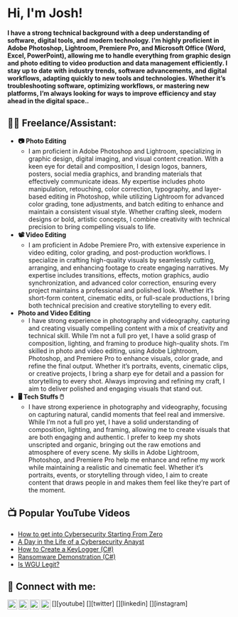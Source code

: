 <h1>Hi, I'm Josh! <br/></h1>
<b>I have a strong technical background with a deep understanding of software, digital tools, and modern technology. I’m highly proficient in Adobe Photoshop, Lightroom, Premiere Pro, and Microsoft Office (Word, Excel, PowerPoint), allowing me to handle everything from graphic design and photo editing to video production and data management efficiently. I stay up to date with industry trends, software advancements, and digital workflows, adapting quickly to new tools and technologies. Whether it’s troubleshooting software, optimizing workflows, or mastering new platforms, I’m always looking for ways to improve efficiency and stay ahead in the digital space..</b>
<h2>👨‍💻 Freelance/Assistant:</h2>

- <b>📷 Photo Editing</b>
  - I am proficient in Adobe Photoshop and Lightroom, specializing in graphic design, digital imaging, and visual content creation. With a keen eye for detail and composition, I design logos, banners, posters, social media graphics, and branding materials that effectively communicate ideas. My expertise includes photo manipulation, retouching, color correction, typography, and layer-based editing in Photoshop, while utilizing Lightroom for advanced color grading, tone adjustments, and batch editing to enhance and maintain a consistent visual style. Whether crafting sleek, modern designs or bold, artistic concepts, I combine creativity with technical precision to bring compelling visuals to life.
- <b>📽️ Video Editing</b>
  - I am proficient in Adobe Premiere Pro, with extensive experience in video editing, color grading, and post-production workflows. I specialize in crafting high-quality visuals by seamlessly cutting, arranging, and enhancing footage to create engaging narratives. My expertise includes transitions, effects, motion graphics, audio synchronization, and advanced color correction, ensuring every project maintains a professional and polished look. Whether it’s short-form content, cinematic edits, or full-scale productions, I bring both technical precision and creative storytelling to every edit.
- <b>Photo and Video Editing</b>
  - I have strong experience in photography and videography, capturing and creating visually compelling content with a mix of creativity and technical skill. While I’m not a full pro yet, I have a solid grasp of composition, lighting, and framing to produce high-quality shots. I’m skilled in photo and video editing, using Adobe Lightroom, Photoshop, and Premiere Pro to enhance visuals, color grade, and refine the final output. Whether it’s portraits, events, cinematic clips, or creative projects, I bring a sharp eye for detail and a passion for storytelling to every shot. Always improving and refining my craft, I aim to deliver polished and engaging visuals that stand out.
- <b>🖥️ Tech Stuffs 🖱️</b>
  - I have strong experience in photography and videography, focusing on capturing natural, candid moments that feel real and immersive. While I’m not a full pro yet, I have a solid understanding of composition, lighting, and framing, allowing me to create visuals that are both engaging and authentic. I prefer to keep my shots unscripted and organic, bringing out the raw emotions and atmosphere of every scene. My skills in Adobe Lightroom, Photoshop, and Premiere Pro help me enhance and refine my work while maintaining a realistic and cinematic feel. Whether it’s portraits, events, or storytelling through video, I aim to create content that draws people in and makes them feel like they’re part of the moment.

<h2>📺 Popular YouTube Videos</h2>

- [How to get into Cybersecurity Starting From Zero](https://www.youtube.com/watch?v=a83ASGn_V_s)
- [A Day in the Life of a Cybersecurity Anayst](https://www.youtube.com/watch?v=uHy3oM7NnoU)
- [How to Create a KeyLogger (C#)](https://www.youtube.com/watch?v=N-L9hklSlNk)
- [Ransomware Demonstration (C#)](https://www.youtube.com/watch?v=OfvdQeh79s0)
- [Is WGU Legit?](https://www.youtube.com/watch?v=E2MwRWxDBkA)

<h2> 🤳 Connect with me:</h2>
[<img align="left" alt="JoshMadakor | YouTube" width="22px" src="https://cdn.jsdelivr.net/npm/simple-icons@v3/icons/youtube.svg" />][youtube]
[<img align="left" alt="JoshMadakor | Twitter" width="22px" src="https://cdn.jsdelivr.net/npm/simple-icons@v3/icons/twitter.svg" />][twitter]
[<img align="left" alt="JoshMadakor | LinkedIn" width="22px" src="https://cdn.jsdelivr.net/npm/simple-icons@v3/icons/linkedin.svg" />][linkedin]
[<img align="left" alt="JoshMadakor | Instagram" width="22px" src="https://cdn.jsdelivr.net/npm/simple-icons@v3/icons/instagram.svg" />][instagram]

[instagram]: https://https://www.instagram.com/zdu.mw.npz/
[linkedin]: https://www.linkedin.com/in/pridz-edduard-saludes-4331b82b7/

<!--
**joshmadakor1/joshmadakor1** is a ✨ _special_ ✨ repository because its `README.md` (this file) appears on your GitHub profile.

Here are some ideas to get you started:

- 🔭 I’m currently working on ...
- 🌱 I’m currently learning ...
- 👯 I’m looking to collaborate on ...
- 🤔 I’m looking for help with ...
- 💬 Ask me about ...
- 📫 How to reach me: ...
- 😄 Pronouns: ...
- ⚡ Fun fact: ...
-->
